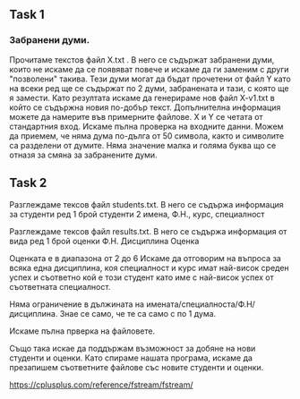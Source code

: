 ## Task 1
### Забранени думи.

Прочитаме текстов файл X.txt . В него се съдържат забранени думи, които не искаме да се появяват повече и искаме да ги заменим с други "позволени" такива. Тези думи могат да бъдат прочетени от файл Y като на всеки ред ще се съдържат по 2 думи, забранената и тази, с която ще я замести. Като резултата искаме да генерираме нов файл X-v1.txt в който се съдържна новия по-добър текст. Допълнителна информация можете да намерите във примерните файлове. X и Y се четата от стандартния вход. Искаме пълна проверка на входните данни. Можем да приемем, че няма дума по-дълга от 50 символа, както и символите са разделени от думите. Няма значение малка и голяма буква що се отназя за смяна за забранените думи.


## Task 2
Разглеждаме тексов файл students.txt. В него се съдържа информация за студенти
ред 1 брой студенти
2 имена, Ф.Н., курс, специалност

Разглеждаме тексов файл results.txt. В него се съдържа информация от вида
ред 1 брой оценки
Ф.Н. Дисциплина Оценка

Оценката е в диапазона от 2 до 6
Искаме да отговорим на въпроса за всяка една дисциплина, коя специалност и курс имат най-висок среден успех и съответно кой е този студент като име с най-висок успех от съответната специалност.

Няма ограничение в дължината на имената/специалноста/Ф.Н/дисциплина. Знае се само, че те са само с по 1 дума.

Искаме пълна прверка на файловете.

Също така искае да поддържам  възможност за добяне на нови студенти и оценки. Като спираме нашата програма, искаме да презапишем съответните файлове със новите студенти и оценки.

https://cplusplus.com/reference/fstream/fstream/
